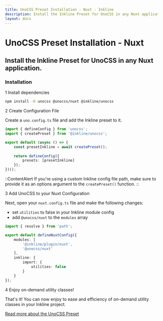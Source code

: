 ```yaml
---
title: UnoCSS Preset Installation - Nuxt - Inkline
description: Install the Inkline Preset for UnoCSS in any Nuxt application.
layout: docs
---
```


# UnoCSS Preset Installation - Nuxt
## Install the Inkline Preset for UnoCSS in any Nuxt application.

### Installation

<div class="install-step _margin-top:2">
<div class="install-step-title"><span class="install-step-number">1</span> Install dependencies</div> 

```bash
npm install -D unocss @unocss/nuxt @inkline/unocss
```

</div>
<div class="install-step">
<div class="install-step-title"><span class="install-step-number">2</span> Create Configuration File</div>

Create a `uno.config.ts` file and add the Inkline preset to it.

```ts
import { defineConfig } from 'unocss';
import { createPreset } from '@inkline/unocss';

export default (async () => {
    const presetInkline = await createPreset();
    
    return defineConfig({
        presets: [presetInkline]
    });
})();
```

::ContentAlert
If you're using a custom Inkline config file path, make sure to provide it as an options argument to the `createPreset()` function.
::

</div>
<div class="install-step">
<div class="install-step-title"><span class="install-step-number">3</span> Add UnoCSS to your Nuxt Configuration</div>

Next, open your `nuxt.config.ts` file and make the following changes:
- set `utilities` to false in your Inkline module config 
- add `@unocss/nuxt` to the `modules` array

```ts
import { resolve } from 'path';

export default defineNuxtConfig({
    modules: [
        '@inkline/plugin/nuxt',
        '@unocss/nuxt'
    ],
    inkline: {
        import: {
            utilities: false
        }
    }
});
```

</div>
<div class="install-step">
<div class="install-step-title"><span class="install-step-number">4</span> Enjoy on-demand utility classes!</div>

That's it! You can now enjoy to ease and efficiency of on-demand utility classes in your Inkline project. 

[Read more about the UnoCSS Preset](/docs/add-ons/unocss)

</div>

